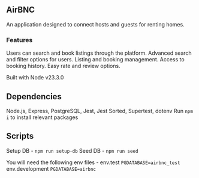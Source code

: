 ## AirBNC

An application designed to connect hosts and guests for renting homes.

### Features

Users can search and book listings through the platform.
Advanced search and filter options for users.
Listing and booking management.
Access to booking history.
Easy rate and review options.

Built with Node v23.3.0

## Dependencies

Node.js, Express, PostgreSQL, Jest, Jest Sorted, Supertest, dotenv
Run `npm i` to install relevant packages

## Scripts

Setup DB - `npm run setup-db`
Seed DB - `npm run seed`

You will need the following env files -
env.test `PGDATABASE=airbnc_test`
env.development `PGDATABASE=airbnc`

